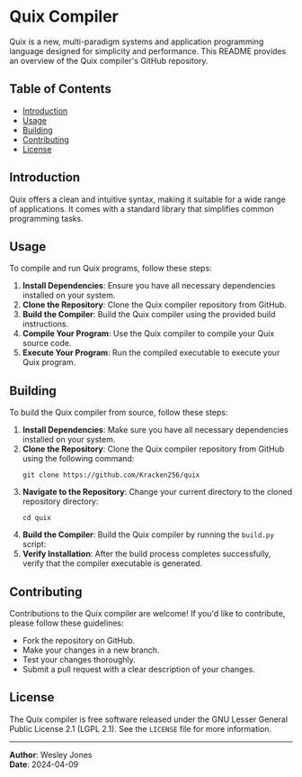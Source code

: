 # Quix Compiler

Quix is a new, multi-paradigm systems and application programming language designed for simplicity and performance. This README provides an overview of the Quix compiler's GitHub repository.

## Table of Contents

- [Introduction](#introduction)
- [Usage](#usage)
- [Building](#building)
- [Contributing](#contributing)
- [License](#license)

## Introduction

Quix offers a clean and intuitive syntax, making it suitable for a wide range of applications. It comes with a standard library that simplifies common programming tasks.

## Usage

To compile and run Quix programs, follow these steps:

1. **Install Dependencies**: Ensure you have all necessary dependencies installed on your system.
2. **Clone the Repository**: Clone the Quix compiler repository from GitHub.
3. **Build the Compiler**: Build the Quix compiler using the provided build instructions.
4. **Compile Your Program**: Use the Quix compiler to compile your Quix source code.
5. **Execute Your Program**: Run the compiled executable to execute your Quix program.

## Building

To build the Quix compiler from source, follow these steps:

1. **Install Dependencies**: Make sure you have all necessary dependencies installed on your system.
2. **Clone the Repository**: Clone the Quix compiler repository from GitHub using the following command:
   ```
   git clone https://github.com/Kracken256/quix
   ```
3. **Navigate to the Repository**: Change your current directory to the cloned repository directory:
   ```
   cd quix
   ```
4. **Build the Compiler**: Build the Quix compiler by running the `build.py` script:
5. **Verify Installation**: After the build process completes successfully, verify that the compiler executable is generated.

## Contributing

Contributions to the Quix compiler are welcome! If you'd like to contribute, please follow these guidelines:

- Fork the repository on GitHub.
- Make your changes in a new branch.
- Test your changes thoroughly.
- Submit a pull request with a clear description of your changes.

## License

The Quix compiler is free software released under the GNU Lesser General Public License 2.1 (LGPL 2.1). See the `LICENSE` file for more information.

---

**Author**: Wesley Jones  
**Date**: 2024-04-09